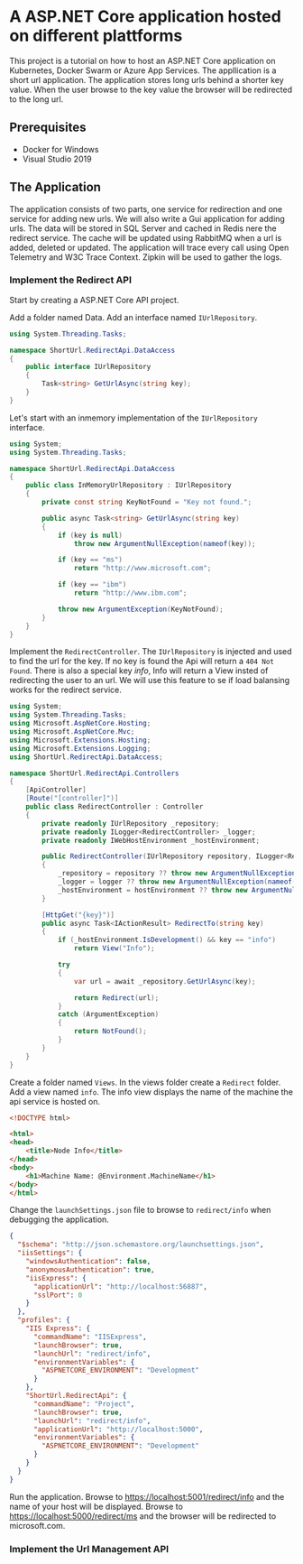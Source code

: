 # A ASP.NET Core application hosted on different plattforms

This project is a tutorial on how to host an ASP.NET Core application on Kubernetes, Docker Swarm or Azure App Services.
The appllication is a short url application. The application stores long urls behind a shorter key value. 
When the user browse to the key value the browser will be redirected to the long url.

## Prerequisites

* Docker for Windows
* Visual Studio 2019

## The Application

The application consists of two parts, one service for redirection and one service for adding new urls.
We will also write a Gui application for adding urls.
The data will be stored in SQL Server and cached in Redis nere the redirect service. 
The cache will be updated using RabbitMQ when a url is added, deleted or updated.
The application will trace every call using Open Telemetry and W3C Trace Context. 
Zipkin will be used to gather the logs.

### Implement the Redirect API

Start by creating a ASP.NET Core API project.

Add a folder named Data.
Add an interface named `IUrlRepository`.

```c#
using System.Threading.Tasks;

namespace ShortUrl.RedirectApi.DataAccess
{
    public interface IUrlRepository
    {
        Task<string> GetUrlAsync(string key);
    }
}

```

Let's start with an inmemory implementation of the `IUrlRepository` interface.

```c#
using System;
using System.Threading.Tasks;

namespace ShortUrl.RedirectApi.DataAccess
{
    public class InMemoryUrlRepository : IUrlRepository
    {
        private const string KeyNotFound = "Key not found.";

        public async Task<string> GetUrlAsync(string key)
        {
            if (key is null)
                throw new ArgumentNullException(nameof(key));

            if (key == "ms")
                return "http://www.microsoft.com";

            if (key == "ibm")
                return "http://www.ibm.com";

            throw new ArgumentException(KeyNotFound);
        }
    }
}
```

Implement the `RedirectController`. The `IUrlRepository` is injected and used to find the url for the key.
If no key is found the Api will return a `404 Not Found`.
There is also a special key *info*, Info will return a View insted of redirecting the user to an url. We will use this feature to se if load balansing works for the redirect service.

```c#
using System;
using System.Threading.Tasks;
using Microsoft.AspNetCore.Hosting;
using Microsoft.AspNetCore.Mvc;
using Microsoft.Extensions.Hosting;
using Microsoft.Extensions.Logging;
using ShortUrl.RedirectApi.DataAccess;

namespace ShortUrl.RedirectApi.Controllers
{
    [ApiController]
    [Route("[controller]")]
    public class RedirectController : Controller
    {
        private readonly IUrlRepository _repository;
        private readonly ILogger<RedirectController> _logger;
        private readonly IWebHostEnvironment _hostEnvironment;

        public RedirectController(IUrlRepository repository, ILogger<RedirectController> logger, IWebHostEnvironment hostEnvironment)
        {
            _repository = repository ?? throw new ArgumentNullException(nameof(repository));
            _logger = logger ?? throw new ArgumentNullException(nameof(logger));
            _hostEnvironment = hostEnvironment ?? throw new ArgumentNullException(nameof(hostEnvironment));
        }

        [HttpGet("{key}")]
        public async Task<IActionResult> RedirectTo(string key)
        {
            if (_hostEnvironment.IsDevelopment() && key == "info")
                return View("Info");

            try
            {
                var url = await _repository.GetUrlAsync(key);

                return Redirect(url);
            }
            catch (ArgumentException)
            {
                return NotFound();
            }
        }
    }
}
```

Create a folder named `Views`. In the views folder create a `Redirect` folder.
Add a view named `info`. The info view displays the name of the machine the api service is hosted on.

```html
<!DOCTYPE html>

<html>
<head>
    <title>Node Info</title>
</head>
<body>
    <h1>Machine Name: @Environment.MachineName</h1>
</body>
</html>
```

Change the `launchSettings.json` file to browse to `redirect/info` when debugging the application.

```json
{
  "$schema": "http://json.schemastore.org/launchsettings.json",
  "iisSettings": {
    "windowsAuthentication": false,
    "anonymousAuthentication": true,
    "iisExpress": {
      "applicationUrl": "http://localhost:56887",
      "sslPort": 0
    }
  },
  "profiles": {
    "IIS Express": {
      "commandName": "IISExpress",
      "launchBrowser": true,
      "launchUrl": "redirect/info",
      "environmentVariables": {
        "ASPNETCORE_ENVIRONMENT": "Development"
      }
    },
    "ShortUrl.RedirectApi": {
      "commandName": "Project",
      "launchBrowser": true,
      "launchUrl": "redirect/info",
      "applicationUrl": "http://localhost:5000",
      "environmentVariables": {
        "ASPNETCORE_ENVIRONMENT": "Development"
      }
    }
  }
}
```

Run the application. Browse to [https://localhost:5001/redirect/info](https://localhost:5001/redirect/info) and the name of your host will be displayed.
Browse to [https://localhost:5000/redirect/ms](https://localhost:5000/redirect/ms) and the browser will be redirected to microsoft.com.

### Implement the Url Management API